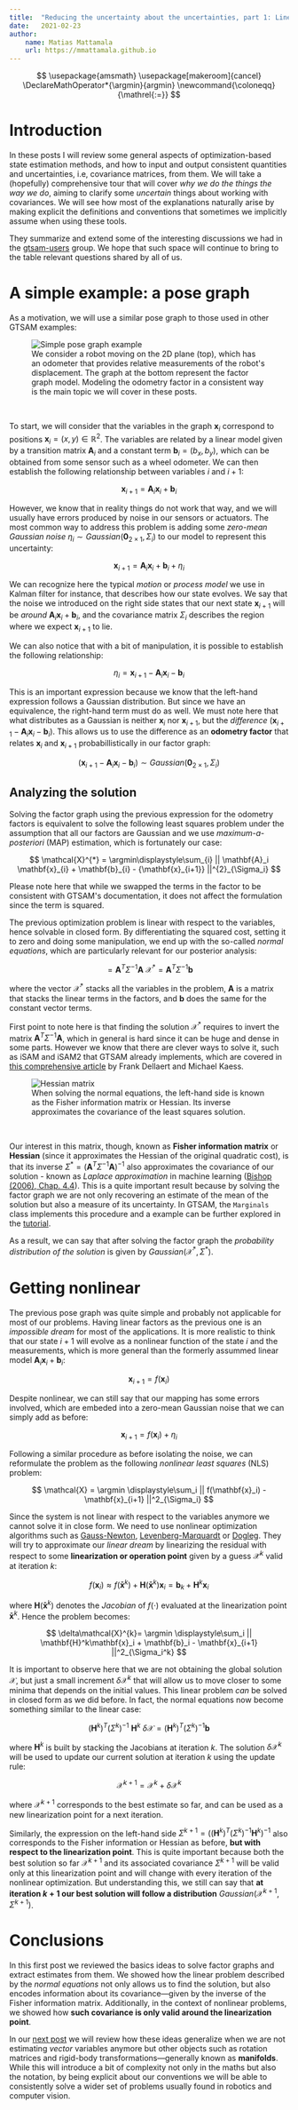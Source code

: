 ```yaml
---
title:  "Reducing the uncertainty about the uncertainties, part 1: Linear and nonlinear"
date:   2021-02-23
author:
    name: Matias Mattamala
    url: https://mmattamala.github.io
---
```


$$
  \usepackage{amsmath}
  \usepackage[makeroom]{cancel}
  \DeclareMathOperator*{\argmin}{argmin}
  \newcommand{\coloneqq}{\mathrel{:=}}
$$

# Introduction
In these posts I will review some general aspects of optimization-based state estimation methods, and how to input and output consistent quantities and uncertainties, i.e, covariance matrices, from them. We will take a (hopefully) comprehensive tour that will cover *why we do the things the way we do*, aiming to clarify some *uncertain* things about working with covariances. We will see how most of the explanations naturally arise by making explicit the definitions and conventions that sometimes we implicitly assume when using these tools.

They summarize and extend some of the interesting discussions we had in the [gtsam-users](https://groups.google.com/g/gtsam-users/c/c-BhH8mfqbo/m/7Wsj_nogBAAJ) group. We hope that such space will continue to bring to the table relevant questions shared by all of us.

# A simple example: a pose graph
As a motivation, we will use a similar pose graph to those used in other GTSAM examples:

<a name="fg_example"></a>
<figure class="center">
  <img src="/_static/uncertainties/motivation.png"
    alt="Simple pose graph example" />
    <figcaption> We consider a robot moving on the 2D plane (top), which has an odometer that provides relative measurements of the robot's displacement. The graph at the bottom represent the factor graph model. Modeling the odometry factor in a consistent way is the main topic we will cover in these posts.</figcaption>
</figure>
<br />

To start, we will consider that the variables in the graph $\mathbf{x}_i$
correspond to positions ${\mathbf{x}_{i}} = (x,y) \in \mathbb{R}^2$. The variables are related by a linear model given by a transition matrix $\mathbf{A}_{i}$ and a constant term $\mathbf{b}_{i} = (b_x, b_y)$, which can be obtained from some sensor such as a wheel odometer. We can then establish the following relationship between variables $i$ and $i+1$:

$$
\mathbf{x}_{i+1} = \mathbf{A}_{i} \mathbf{x}_i + \mathbf{b}_i
$$

However, we know that in reality things do not work that way, and we will usually have errors produced by noise in our sensors or actuators. The most common way to address this problem is adding some *zero-mean Gaussian noise* $\eta_i\sim Gaussian(\mathbf{0}_{2\times1}, \Sigma_i)$ to our model to represent this uncertainty:

$$
\mathbf{x}_{i+1} = \mathbf{A}_{i}\mathbf{x}_i + \mathbf{b}_i + \eta_i
$$

We can recognize here the typical *motion* or *process model* we use in Kalman filter for instance, that describes how our state evolves. We say that the noise we introduced on the right side states that our next state $\mathbf{x}_{i+1}$ will be *around* $\mathbf{A}_{i}\mathbf{x}_i + \mathbf{b}_i$, and the covariance matrix $\Sigma_i$ describes the region where we expect $\mathbf{x}_{i+1}$ to lie.

We can also notice that with a bit of manipulation, it is possible to establish the following relationship:

$$
\eta_i  = \mathbf{x}_{i+1} - \mathbf{A}_{i}\mathbf{x}_i - \mathbf{b}_i
$$

This is an important expression because we know that the left-hand expression follows a Gaussian distribution. But since we have an equivalence, the right-hand term must do as well. We must note here that what distributes as a Gaussian is neither $\mathbf{x}_{i}$ nor $\mathbf{x}_{i+1}$, but the *difference* $(\mathbf{x}_{i+1} - \mathbf{A}_{i}\mathbf{x}_i - \mathbf{b}_i)$. This allows us to use the difference as an  **odometry factor** that relates $\mathbf{x}_i$ and $\mathbf{x}_{i+1}$ probabillistically in our factor graph:

$$
(\mathbf{x}_{i+1} - \mathbf{A}_{i}\mathbf{x}_i - \mathbf{b}_i) \sim Gaussian(\mathbf{0}_{2\times1}, \Sigma_i)
$$

## Analyzing the solution
Solving the factor graph using the previous expression for the odometry factors is equivalent to solve the following least squares problem under the assumption that all our factors are Gaussian and we use *maximum-a-posteriori* (MAP) estimation, which is fortunately our case:

$$
\mathcal{X}^{*} = \argmin\displaystyle\sum_{i} || \mathbf{A}_i \mathbf{x}_{i} + \mathbf{b}_{i} - {\mathbf{x}_{i+1}} ||^{2}_{\Sigma_i}
$$

Please note here that while we swapped the terms in the factor to be consistent with GTSAM's documentation, it does not affect the formulation since the term is squared.

The previous optimization problem is linear with respect to the variables, hence solvable in closed form. By differentiating the squared cost, setting it to zero and doing some manipulation, we end up with the so-called *normal equations*, which are particularly relevant for our posterior analysis:

$$=
\mathbf{A}^{T} \Sigma^{-1} \mathbf{A}\ \mathcal{X}^{*} = \mathbf{A}^{T} \Sigma^{-1} \mathbf{b}
$$

where the vector $\mathcal{X}^{*}$ stacks all the variables in the problem, $\mathbf{A}$ is a matrix that stacks the linear terms in the factors, and $\mathbf{b}$ does the same for the constant vector terms.

First point to note here is that finding the solution $\mathcal{X}^{*}$ requires to invert the matrix $\mathbf{A}^{T} \Sigma^{-1} \mathbf{A}$, which in general is hard since it can be huge and dense in some parts. However we know that there are clever ways to solve it, such as iSAM and iSAM2 that GTSAM already implements, which are covered in [this comprehensive article](https://dellaert.github.io/files/Dellaert17fnt.pdf) by Frank Dellaert and Michael Kaess.

<a name="hessian"></a>
<figure class="center">
  <img src="/_static/uncertainties/hessian.png"
    alt="Hessian matrix" />
    <figcaption>When solving the normal equations, the left-hand side is known as the Fisher information matrix or Hessian. Its inverse approximates the covariance of the least squares solution.</figcaption>
</figure>
<br />

Our interest in this matrix, though, known as **Fisher information matrix** or **Hessian** (since it approximates the Hessian of the original quadratic cost), is that its inverse $\Sigma^{*} = (\mathbf{A}^{T} \Sigma^{-1} \mathbf{A})^{-1}$ also approximates the covariance of our solution - known as *Laplace approximation* in machine learning ([Bishop (2006), Chap. 4.4](https://www.microsoft.com/en-us/research/uploads/prod/2006/01/Bishop-Pattern-Recognition-and-Machine-Learning-2006.pdf)). This is a quite important result because by solving the factor graph we are not only recovering an estimate of the mean of the solution but also a measure of its uncertainty. In GTSAM, the `Marginals` class implements this procedure and a example can be further explored in the [tutorial](../../tutorial.md).

As a result, we can say that after solving the factor graph the *probability distribution of the solution* is given by $Gaussian(\mathcal{X}^{*}, \Sigma^{*})$.


# Getting nonlinear
The previous pose graph was quite simple and probably not applicable for most of our problems. Having linear factors as the previous one is an *impossible dream* for most of the applications. It is more realistic to think that our state $i+1$ will evolve as a nonlinear function of the state $i$ and the measurements, which is more general than the formerly assummed linear model $\mathbf{A}_{i} \mathbf{x}_i + \mathbf{b}_i$:

$$
\mathbf{x}_{i+1} = f(\mathbf{x}_i)
$$

Despite nonlinear, we can still say that our mapping has some errors involved, which are embeded into a zero-mean Gaussian noise that we can simply add as before:

$$
\mathbf{x}_{i+1} = f(\mathbf{x}_i) + \eta_i
$$

Following a similar procedure as before isolating the noise, we can reformulate the problem as the following *nonlinear least squares* (NLS) problem:

$$
\mathcal{X} = \argmin \displaystyle\sum_i || f(\mathbf{x}_i) - \mathbf{x}_{i+1} ||^2_{\Sigma_i}
$$

Since the system is not linear with respect to the variables anymore we cannot solve it in close form. We need to use nonlinear optimization algorithms such as [Gauss-Newton](https://en.wikipedia.org/wiki/Gauss%E2%80%93Newton_algorithm), [Levenberg-Marquardt](https://en.wikipedia.org/wiki/Levenberg%E2%80%93Marquardt_algorithm) or [Dogleg](https://en.wikipedia.org/wiki/Powell%27s_dog_leg_method). They will try to approximate our *linear dream* by linearizing the residual with respect to some **linearization or operation point** given by a guess $\mathcal{\bar{X}}^{k}$ valid at iteration $k$:

$$
f(\mathbf{x}_i) \approx f(\mathbf{\bar{x}}^{k}) + \mathbf{H}(\mathbf{\bar{x}}^{k})\mathbf{x}_i = \mathbf{b}_k + \mathbf{H}^k \mathbf{x}_i
$$

where $\mathbf{H}(\mathbf{\bar{x}}^{k})$ denotes the *Jacobian* of $f(\cdot)$ evaluated at the linearization point $\mathbf{\bar{x}}^{k}$. Hence the problem becomes:

$$
\delta\mathcal{X}^{k}= \argmin \displaystyle\sum_i || \mathbf{H}^k\mathbf{x}_i + \mathbf{b}_i - \mathbf{x}_{i+1}  ||^2_{\Sigma_i^k}
$$

It is important to observe here that we are not obtaining the global solution $\mathcal{X}$, but just a small increment $\delta\mathcal{X}^{k}$ that will allow us to move closer to some minima that depends on the initial values. This linear problem *can* be solved in closed form as we did before. In fact, the normal equations now become something similar to the linear case:

$$
\label{nonlinear-normal-equations}
(\mathbf{H}^k)^{T} (\Sigma^{k})^{-1}\ \mathbf{H}^k\ \delta\mathcal{X} = (\mathbf{H}^k)^{T} (\Sigma^{k})^{-1} \mathbf{b}
$$

where $\mathbf{H}^k$ is built by stacking the Jacobians at iteration $k$. The solution $\delta\mathcal{X}^{k}$ will be used to update our current solution at iteration $k$ using the update rule:

$$
\mathcal{X}^{k+1} = \mathcal{X}^k + \delta\mathcal{X}^{k}
$$

where $\mathcal{X}^{k+1}$ corresponds to the best estimate so far, and can be used as a new linearization point for a next iteration.

Similarly, the expression on the left-hand side $\Sigma^{k+1} = ((\mathbf{H}^k)^{T} (\Sigma^{k})^{-1} \mathbf{H}^k)^{-1}$ also corresponds to the Fisher information or Hessian as before, **but with respect to the linearization point**. This is quite important because both the best solution so far $\mathcal{X}^{k+1}$ and its associated covariance $\Sigma^{k+1}$ will be valid only at this linearization point and will change with every iteration of the nonlinear optimization. But understanding this, we still can say that **at iteration $k+1$ our best solution will follow a distribution** $Gaussian(\mathcal{X}^{k+1}, \Sigma^{k+1})$.



# Conclusions 

In this first post we reviewed the basics ideas to solve factor graphs and extract estimates from them. We showed how the linear problem described by the *normal equations* not only allows us to find the solution, but also encodes information about its covariance—given by the inverse of the Fisher information matrix. Additionally, in the context of nonlinear problems, we showed how **such covariance is only valid around the linearization point**.

In our [next post](2021-02-23-uncertainties-part2.md) we will review how these ideas generalize when we are not estimating *vector* variables anymore but other objects such as rotation matrices and rigid-body transformations—generally known as **manifolds**. While this will introduce a bit of complexity not only in the maths but also the notation, by being explicit about our conventions we will be able to consistently solve a wider set of problems usually found in robotics and computer vision.

